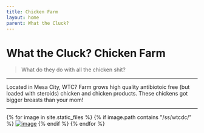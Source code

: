 ```yaml
---
title: Chicken Farm
layout: home
parent: What the Cluck?
---
```


# What the Cluck? Chicken Farm
> What do they do with all the chicken shit?

---

Located in Mesa City, WTC? Farm grows high quality antibiotoic free (but loaded with steroids) chicken and chicken products.  These chickens got bigger breasts than your mom!

---

{% for image in site.static_files %}
{% if image.path contains "/ss/wtcdc/" %}
<a href="{{ image.path }}"><img src="{{ image.path }}" alt="image" /></a>
{% endif %}
{% endfor %}